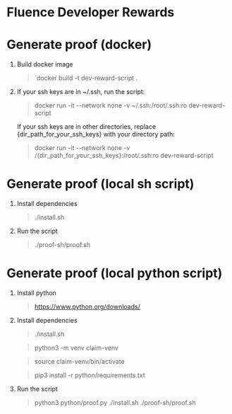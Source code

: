 # Fluence Developer Rewards

# Generate proof (docker)

1. Build docker image

   > `docker build -t dev-reward-script .
2. If your ssh keys are in ~/.ssh, run the script:

   > docker run -it --network none -v ~/.ssh:/root/.ssh:ro dev-reward-script

   If your ssh keys are in other directories, replace
   {dir_path_for_your_ssh_keys} with your directory path:

   > docker run -it --network none -v /{dir_path_for_your_ssh_keys}:/root/.ssh:ro dev-reward-script

# Generate proof (local sh script)

1. Install dependencies

   > ./install.sh

2. Run the script

   > ./proof-sh/proof.sh

# Generate proof (local python script)

1. Install python

   > https://www.python.org/downloads/

2. Install dependencies

   > ./install.sh

   > python3 -m venv claim-venv

   > source claim-venv/bin/activate

   > pip3 install -r python/requirements.txt

3. Run the script

   > python3 python/proof.py
   > ./install.sh
   > ./proof-sh/proof.sh
